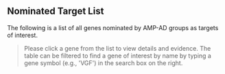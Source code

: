 ## Nominated Target List

The following is a list of all genes nominated by AMP-AD groups as targets of interest.

> Please click a gene from the list to view details and evidence. The table can be filtered to find a gene of interest by name by typing a gene symbol (e.g., 'VGF') in the search box on the right.
